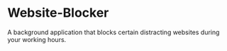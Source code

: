 # Website-Blocker

A background application that blocks certain distracting websites during your working hours.

